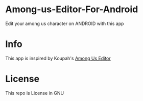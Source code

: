 # Among-us-Editor-For-Android
Edit your among us character on ANDROID with this app
# Info
This app is inspired by Koupah's [Among Us Editor](https://github.com/Koupah/Among-Us-Editor)
# License
This repo is License in GNU
